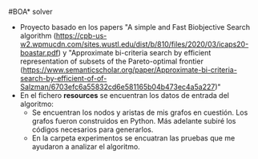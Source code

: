 #BOA* solver

* Proyecto basado en los papers "A simple and Fast Biobjective Search algorithm (https://cpb-us-w2.wpmucdn.com/sites.wustl.edu/dist/b/810/files/2020/03/icaps20-boastar.pdf) y "Approximate bi-criteria search by efficient representation of subsets of the Pareto-optimal frontier (https://www.semanticscholar.org/paper/Approximate-bi-criteria-search-by-efficient-of-of-Salzman/6703efc6a55832cd6e581165b04b473ec4a5a227)"
* En el fichero **resources** se encuentran los datos de entrada del algoritmo:
  * Se encuentran los nodos y aristas de mis grafos en cuestión. Los grafos fueron construidos en Python. Más adelante subiré los códigos necesarios para generarlos.
  * En la carpeta experimentos se encuatran las pruebas que me ayudaron a analizar el algoritmo.